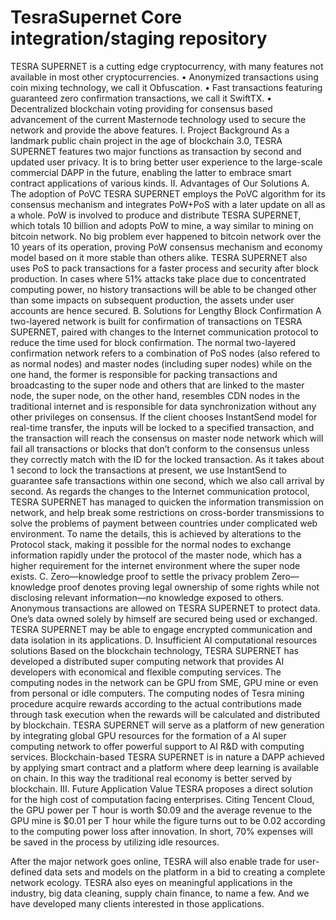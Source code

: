 # TesraSupernet Core integration/staging repository
TESRA SUPERNET is a cutting edge cryptocurrency, with many features not available in most other cryptocurrencies.
•	Anonymized transactions using coin mixing technology, we call it Obfuscation.
•	Fast transactions featuring guaranteed zero confirmation transactions, we call it SwiftTX.
•	Decentralized blockchain voting providing for consensus based advancement of the current Masternode technology used to secure the network and provide the above features.
I. Project Background
As a landmark public chain project in the age of blockchain 3.0, TESRA SUPERNET features two major functions as transaction by second and updated user privacy. It is to bring better user experience to the large-scale commercial DAPP in the future, enabling the latter to embrace smart contract applications of various kinds.
II. Advantages of Our Solutions
A. The adoption of PoVC
TESRA SUPERNET employs the PoVC algorithm for its consensus mechanism and integrates PoW+PoS with a later update on all as a whole. PoW is involved to produce and distribute TESRA SUPERNET, which totals 10 billion and adopts PoW to mine, a way similar to mining on bitcoin network. No big problem ever happened to bitcoin network over the 10 years of its operation, proving PoW consensus mechanism and economy model based on it more stable than others alike.
TESRA SUPERNET also uses PoS to pack transactions for a faster process and security after block production. In cases where 51% attacks take place due to concentrated computing power, no history transactions will be able to be changed other than some impacts on subsequent production, the assets under user accounts are hence secured.
B. Solutions for Lengthy Block Confirmation
A two-layered network is built for confirmation of transactions on TESRA SUPERNET, paired with changes to the Internet communication protocol to reduce the time used for block confirmation. The normal two-layered confirmation network refers to a combination of PoS nodes (also refered to as normal nodes) and master nodes (including super nodes) while on the one hand, the former is responsible for packing transactions and broadcasting to the super node and others that are linked to the master node, the super node, on the other hand, resembles CDN nodes in the traditional internet and is responsible for data synchronization without any other privileges on consensus. If the client chooses InstantSend model for real-time transfer, the inputs will be locked to a specified transaction, and the transaction will reach the consensus on master node network which will fail all transactions or blocks that don’t conform to the consensus unless they correctly match with the ID for the locked transaction. As it takes about 1 second to lock the transactions at present, we use InstantSend to guarantee safe transactions within one second, which we also call arrival by second.
    As regards the changes to the Internet communication protocol, TESRA SUPERNET has managed to quicken the information transmission on network, and help break some restrictions on cross-border transmissions to solve the problems of payment between countries under complicated web environment. To name the details, this is achieved by alterations to the Protocol stack, making it possible for the normal nodes to exchange information rapidly under the protocol of the master node, which has a higher requirement for the internet environment where the super node exists.
C. Zero—knowledge proof to settle the privacy problem
Zero—knowledge proof denotes proving legal ownership of some rights while not disclosing relevant information—no knowledge exposed to others. Anonymous transactions are allowed on TESRA SUPERNET to protect data. One’s data owned solely by himself are secured being used or exchanged. TESRA SUPERNET may be able to engage encrypted communication and data isolation in its applications.
D. Insufficient AI computational resources solutions
Based on the blockchain technology, TESRA SUPERNET has developed a distributed super computing network that provides AI developers with economical and flexible computing services. The computing nodes in the network can be GPU from SME, GPU mine or even from personal or idle computers. The computing nodes of Tesra mining procedure acquire rewards according to the actual contributions made through task execution when the rewards will be calculated and distributed by blockchain.
TESRA SUPERNET will serve as a platform of new generation by integrating global GPU resources for the formation of a AI super computing network to offer powerful support to AI R&D with computing services.
Blockchain-based TESRA SUPERNET is in nature a DAPP achieved by applying smart contract and a platform where deep learning is available on chain. In this way the traditional real economy is better served by blockchain.
III. Future Application Value 
    TESRA proposes a direct solution for the high cost of computation facing enterprises. Citing Tencent Cloud, the GPU power per T hour is worth $0.09 and the average revenue to the GPU mine is $0.01 per T hour while the figure turns out to be 0.02 according to the computing power loss after innovation. In short, 70% expenses will be saved in the process by utilizing idle resources.

After the major network goes online, TESRA will also enable trade for user-defined data sets and models on the platform in a bid to creating a complete network ecology.
TESRA also eyes on meaningful applications in the industry, big data cleaning, supply chain finance, to name a few. And we have developed many clients interested in those applications.
 
